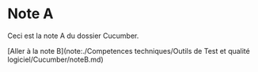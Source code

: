 # Note A

Ceci est la note A du dossier Cucumber.

[Aller à la note B](note:./Competences techniques/Outils de Test  et qualité logiciel/Cucumber/noteB.md)
